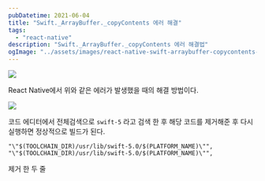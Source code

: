 ```yaml
---
pubDatetime: 2021-06-04
title: "Swift._ArrayBuffer._copyContents 에러 해결"
tags:
  - "react-native"
description: "Swift._ArrayBuffer._copyContents 에러 해결법"
ogImage: "../assets/images/react-native-swift-arraybuffer-copycontents-error.png"
---
```


![](https://images.velog.io/images/hojin9622/post/e55183a6-e81d-47f1-967e-ff86645fc07b/Screen%20Shot%202021-06-04%20at%205.20.00%20PM.png)

React Native에서 위와 같은 에러가 발생했을 때의 해결 방법이다.

![](https://images.velog.io/images/hojin9622/post/02ef71f6-09a2-4dee-ada7-4b4a93dacd43/Screen%20Shot%202021-06-04%20at%205.20.43%20PM.png)

코드 에디터에서 전체검색으로 `swift-5` 라고 검색 한 후 해당 코드를 제거해준 후 다시 실행하면 정상적으로 빌드가 된다.

```
"\"$(TOOLCHAIN_DIR)/usr/lib/swift-5.0/$(PLATFORM_NAME)\"",
"\"$(TOOLCHAIN_DIR)/usr/lib/swift-5.0/$(PLATFORM_NAME)\"",
```

제거 한 두 줄
